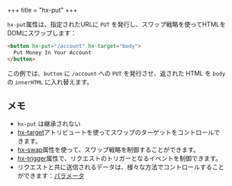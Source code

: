 +++
title = "hx-put"
+++

`hx-put`属性は、指定されたURLに `PUT` を発行し、スワップ戦略を使ってHTMLをDOMにスワップします：

```html
<button hx-put="/account" hx-target="body">
  Put Money In Your Account
</button>
```

この例では、`button` に `/account` への `PUT` を発行させ、返された HTML を `body` の `innerHTML` に入れ替えます。
 
## メモ

* `hx-put` は継承されない
* [hx-target](@/attributes/hx-target.md)アトリビュートを使ってスワップのターゲットをコントロールできます。
* [hx-swap](@/attributes/hx-swap.md)属性を使って、スワップ戦略を制御することができます。
* [hx-trigger](@/attributes/hx-trigger.md)属性で、リクエストのトリガーとなるイベントを制御できます。
* リクエストと共に送信されるデータは、様々な方法でコントロールすることができます：[パラメータ](@/docs.md#parameters)
